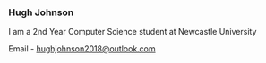### Hugh Johnson
I am a 2nd Year Computer Science student at Newcastle University<br>


Email   - hughjohnson2018@outlook.com

